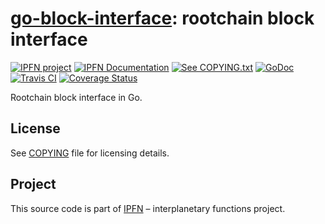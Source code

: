 # [go-block-interface][blockinterface]: rootchain block interface

[![IPFN project][badge-ipfn]][org-ipfn]
[![IPFN Documentation][badge-docs]][docs]
[![See COPYING.txt][badge-copying]][COPYING]
[![GoDoc][badge-godoc]][godoc-ipfn]
[![Travis CI][badge-ci]][ci]
[![Coverage Status][coverage-badge]][coverage-status]

Rootchain block interface in Go.

## License

See [COPYING][COPYING] file for licensing details.

## Project

This source code is part of [IPFN](https://github.com/ipfn) – interplanetary functions project.

[ci]: https://travis-ci.org/ipfn/go-block-interface
[docs]: https://docs.ipfn.io/
[COPYING]: https://github.com/ipfn/go-block-interface/blob/master/COPYING
[badge-ci]: https://travis-ci.org/ipfn/go-block-interface.svg?branch=master
[badge-copying]: https://img.shields.io/badge/license-Apache%202.0-blue.svg?style=flat-square
[badge-docs]: https://img.shields.io/badge/documentation-IPFN-blue.svg?style=flat-square
[badge-godoc]: https://godoc.org/github.com/ipfn/go-block-interface/blockinterface?status.svg
[badge-ipfn]: https://img.shields.io/badge/project-IPFN-blue.svg?style=flat-square
[coverage-badge]: https://coveralls.io/repos/github/ipfn/go-block-interface/badge.svg?branch=master
[coverage-status]: https://coveralls.io/github/ipfn/go-block-interface?branch=master
[org-ipfn]: https://github.com/ipfn
[godoc-ipfn]: https://godoc.org/github.com/ipfn/go-block-interface/blockinterface
[blockinterface]: https://github.com/ipfn/go-block-interface/
